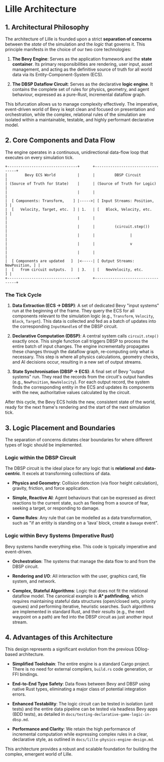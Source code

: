 # Lille Architecture

## 1. Architectural Philosophy

The architecture of Lille is founded upon a strict **separation of concerns**
between the *state* of the simulation and the *logic* that governs it. This
principle manifests in the choice of our two core technologies:

1. **The Bevy Engine**: Serves as the application framework and the **state
   container**. Its primary responsibilities are rendering, user input, asset
   management, and acting as the definitive source of truth for all world data
   via its Entity-Component-System (ECS).

2. **The DBSP Dataflow Circuit**: Serves as the declarative **logic engine**. It
   contains the complete set of rules for physics, geometry, and agent
   behaviour, expressed as a pure-Rust, incremental dataflow graph.

This bifurcation allows us to manage complexity effectively. The imperative,
event-driven world of Bevy is kept clean and focused on presentation and
orchestration, while the complex, relational rules of the simulation are
isolated within a maintainable, testable, and highly performant declarative
model.

## 2. Core Components and Data Flow

The engine operates in a continuous, unidirectional data-flow loop that
executes on every simulation tick.

```text
+--------------------------------+      +----------------------------------+
|        Bevy ECS World          |      |         DBSP Circuit             |
| (Source of Truth for State)    |      | (Source of Truth for Logic)      |
|                                |      |                                  |
|  [ Components: Transform,    ] |----->| [ Input Streams: Position,     ] |
|  [   Velocity, Target, etc.  ] | 1.   | [   Block, Velocity, etc.      ] |
|                                |      |                                  |
|                                |      |         (circuit.step())         |
|                                |      |                |                 |
|                                |      |                v                 |
|                                |      |                                  |
|  [ Components are updated   ]  |<-----| [ Output Streams: NewPosition, ] |
|  [   from circuit outputs.  ]  | 3.   | [   NewVelocity, etc.          ] |
+--------------------------------+      +----------------------------------+
```

### The Tick Cycle

1. **Data Extraction (ECS → DBSP)**: A set of dedicated Bevy "input systems" run
   at the beginning of the frame. They query the ECS for all components
   relevant to the simulation logic (e.g., `Transform`, `Velocity`, `Block`,
   `Target`). This data is collected and fed as a batch of updates into the
   corresponding `InputHandle`s of the DBSP circuit.

2. **Declarative Computation (DBSP)**: A central system calls `circuit.step()`
   exactly once. This single function call triggers DBSP to process the entire
   batch of input changes. The engine incrementally propagates these changes
   through the dataflow graph, re-computing only what is necessary. This step
   is where all physics calculations, geometry checks, and AI decisions occur,
   resulting in a new set of output streams.

3. **State Synchronisation (DBSP → ECS)**: A final set of Bevy "output systems"
   run. They read the records from the circuit's output handles (e.g.,
   `NewPosition`, `NewVelocity`). For each output record, the system finds the
   corresponding entity in the ECS and updates its components with the new,
   authoritative values calculated by the circuit.

After this cycle, the Bevy ECS holds the new, consistent state of the world,
ready for the next frame's rendering and the start of the next simulation tick.

## 3. Logic Placement and Boundaries

The separation of concerns dictates clear boundaries for where different types
of logic should be implemented.

### Logic within the DBSP Circuit

The DBSP circuit is the ideal place for any logic that is **relational** and
**data-centric**. It excels at transforming collections of data.

- **Physics and Geometry**: Collision detection (via floor height calculation),
  gravity, friction, and force application.

- **Simple, Reactive AI**: Agent behaviours that can be expressed as direct
  reactions to the current state, such as fleeing from a source of fear,
  seeking a target, or responding to damage.

- **Game Rules**: Any rule that can be modelled as a data transformation, such
  as "if an entity is standing on a 'lava' block, create a `Damage` event".

### Logic within Bevy Systems (Imperative Rust)

Bevy systems handle everything else. This code is typically imperative and
event-driven.

- **Orchestration**: The systems that manage the data flow to and from the DBSP
  circuit.

- **Rendering and I/O**: All interaction with the user, graphics card, file
  system, and network.

- **Complex, Stateful Algorithms**: Logic that does not fit the relational
  dataflow model. The canonical example is **A\* pathfinding**, which requires
  maintaining stateful data structures (open/closed sets, priority queues) and
  performing iterative, heuristic searches. Such algorithms are implemented in
  standard Rust, and their *results* (e.g., the next waypoint on a path) are
  fed into the DBSP circuit as just another input stream.

## 4. Advantages of this Architecture

This design represents a significant evolution from the previous DDlog-based
architecture.

- **Simplified Toolchain**: The entire engine is a standard Cargo project. There
  is no need for external compilers, `build.rs` code generation, or FFI
  bindings.

- **End-to-End Type Safety**: Data flows between Bevy and DBSP using native Rust
  types, eliminating a major class of potential integration errors.

- **Enhanced Testability**: The logic circuit can be tested in isolation (unit
  tests) and the entire data pipeline can be tested via headless Bevy apps (BDD
  tests), as detailed in `docs/testing-declarative-game-logic-in-dbsp.md`.

- **Performance and Clarity**: We retain the high performance of incremental
  computation while expressing complex rules in a clear, declarative style, as
  outlined in `docs/lille-physics-engine-design.md`.

This architecture provides a robust and scalable foundation for building the
complex, emergent world of Lille.
